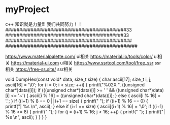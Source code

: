 ﻿# myProject
c++
知识就是力量!!!
我们共同努力！！
###########################################33
##########################################33
#############################################
###############################################

https://www.materialpalette.com/      ui相关
https://material.io/tools/color/      ui相关
https://material-ui.com               ui相关
https://www.ssrtool.com/tool/free_ssr ssr相关
https://free-ss.site/                 ssr相关  



void DumpHex(const void* data, size_t size) {
	char ascii[17];
	size_t i, j;
	ascii[16] = '\0';
	for (i = 0; i < size; ++i) {
		printf("%02X ", ((unsigned char*)data)[i]);
		if (((unsigned char*)data)[i] >= ' ' && ((unsigned char*)data)[i] <= '~') {
			ascii[i % 16] = ((unsigned char*)data)[i];
		} else {
			ascii[i % 16] = '.';
		}
		if ((i+1) % 8 == 0 || i+1 == size) {
			printf(" ");
			if ((i+1) % 16 == 0) {
				printf("|  %s \n", ascii);
			} else if (i+1 == size) {
				ascii[(i+1) % 16] = '\0';
				if ((i+1) % 16 <= 8) {
					printf(" ");
				}
				for (j = (i+1) % 16; j < 16; ++j) {
					printf("   ");
				}
				printf("|  %s \n", ascii);
			}
		}
	}
}
